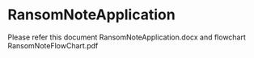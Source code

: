 # RansomNoteApplication
 
 Please refer this document RansomNoteApplication.docx and flowchart RansomNoteFlowChart.pdf
